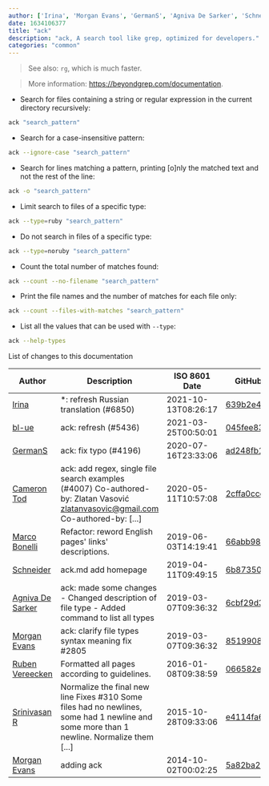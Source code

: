 ```yaml
---
author: ['Irina', 'Morgan Evans', 'GermanS', 'Agniva De Sarker', 'Schneider', 'Cameron Tod', 'Srinivasan R', 'Marco Bonelli', 'bl-ue', 'Ruben Vereecken']
date: 1634106377
title: "ack"
description: "ack, A search tool like grep, optimized for developers."
categories: "common"
---
```

> See also: `rg`, which is much faster.

> More information: <https://beyondgrep.com/documentation>.

- Search for files containing a string or regular expression in the current directory recursively:

```bash
ack "search_pattern"
```

- Search for a case-insensitive pattern:

```bash
ack --ignore-case "search_pattern"
```

- Search for lines matching a pattern, printing [o]nly the matched text and not the rest of the line:

```bash
ack -o "search_pattern"
```

- Limit search to files of a specific type:

```bash
ack --type=ruby "search_pattern"
```

- Do not search in files of a specific type:

```bash
ack --type=noruby "search_pattern"
```

- Count the total number of matches found:

```bash
ack --count --no-filename "search_pattern"
```

- Print the file names and the number of matches for each file only:

```bash
ack --count --files-with-matches "search_pattern"
```

- List all the values that can be used with `--type`:

```bash
ack --help-types
```
List of changes to this documentation


Author | Description | ISO 8601 Date | GitHub link
------|-----|-----|-----
[Irina](mailto:91758930+iridacea@users.noreply.github.com) | *: refresh Russian translation (#6850) | 2021-10-13T08:26:17 | [639b2e4e10c7](https://github.com/tldr-pages/tldr/commit/639b2e4e10c73c8014036c302192e4faa51e5279)
[bl-ue](mailto:54780737+bl-ue@users.noreply.github.com) | ack: refresh (#5436) | 2021-03-25T00:50:01 | [045fee830cc3](https://github.com/tldr-pages/tldr/commit/045fee830cc3f880cb132495f481b2ea0456a836)
[GermanS](mailto:german.semenkov@gmail.com) | ack: fix typo (#4196) | 2020-07-16T23:33:06 | [ad248fb1170c](https://github.com/tldr-pages/tldr/commit/ad248fb1170c1bac38349a554cf3b37270747353)
[Cameron Tod](mailto:ctod@amazon.com) | ack: add regex, single file search examples (#4007) Co-authored-by: Zlatan Vasović <zlatanvasovic@gmail.com> Co-authored-by: [...] | 2020-05-11T10:57:08 | [2cffa0ccee2a](https://github.com/tldr-pages/tldr/commit/2cffa0ccee2a714e8e6be744c3021b84d722ec1c)
[Marco Bonelli](mailto:marco@mebeim.net) | Refactor: reword English pages' links' descriptions. | 2019-06-03T14:19:41 | [66abb98ce935](https://github.com/tldr-pages/tldr/commit/66abb98ce935c0f4516bf30c4d6da72180d5a3ab)
[Schneider](mailto:lucas.schneider@sap.com) | ack.md add homepage | 2019-04-11T09:49:15 | [6b873507126f](https://github.com/tldr-pages/tldr/commit/6b873507126f135bda674d3fabc40e61d9e8f2b4)
[Agniva De Sarker](mailto:agnivade@yahoo.co.in) | ack: made some changes - Changed description of file type - Added command to list all types | 2019-03-07T09:36:32 | [6cbf29d3fc42](https://github.com/tldr-pages/tldr/commit/6cbf29d3fc426e43d12c7c07226c014818ac93ac)
[Morgan Evans](mailto:negamorgan@gmail.com) | ack: clarify file types syntax meaning fix #2805 | 2019-03-07T09:36:32 | [851990873c09](https://github.com/tldr-pages/tldr/commit/851990873c090f58c1b34ebed886b2f8fe98965c)
[Ruben Vereecken](mailto:rubenvereecken@gmail.com) | Formatted all pages according to guidelines. | 2016-01-08T09:38:59 | [066582e8eab5](https://github.com/tldr-pages/tldr/commit/066582e8eab57bce9861cc8d379e158d61f1cc95)
[Srinivasan R](mailto:srinivasanr@gmail.com) | Normalize the final new line Fixes #310 Some files had no newlines, some had 1 newline and some more than 1 newline. Normalize them [...] | 2015-10-28T09:33:06 | [e4114fa6cce7](https://github.com/tldr-pages/tldr/commit/e4114fa6cce7339425809afef817b06e872d7ca7)
[Morgan Evans](mailto:morganrevans@gmail.com) | adding ack | 2014-10-02T00:02:25 | [5a82ba202f47](https://github.com/tldr-pages/tldr/commit/5a82ba202f47e9a439823a6a18b10fb2f0d37778)

